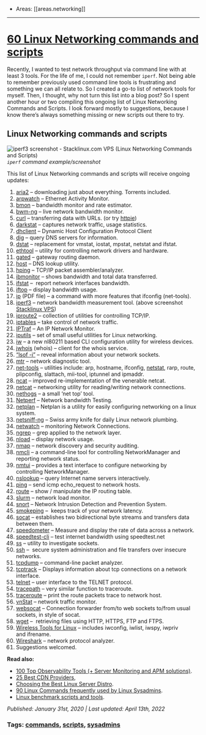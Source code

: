 
- Areas: [[areas.networking]]

---

# [60 Linux Networking commands and scripts](https://haydenjames.io/linux-networking-commands-scripts/)

Recently, I wanted to test network throughput via command line with at least 3 tools. For the life of me, I could not remember `iperf`. Not being able to remember previously used command line tools is frustrating and something we can all relate to. So I created a go-to list of network tools for myself. Then, I thought, why not turn this list into a blog post? So I spent another hour or two compiling this ongoing list of Linux Networking Commands and Scripts. I look forward mostly to suggestions, because I know there’s always something missing or new scripts out there to try.

## Linux Networking commands and scripts

![iperf3 screenshot - Stacklinux.com VPS (Linux Networking Commands and Scripts)](https://static.haydenjames.io/wp-content/uploads/2019/01/iperf3-stacklinux-vps-screenshot-868x385.png "iperf3 screenshot - Stacklinux.com VPS (Linux Networking Commands and Scripts)")  
_`iperf` command example/screenshot_

This list of Linux Networking commands and scripts will receive ongoing updates:

1.  [aria2](https://aria2.github.io/) – downloading just about everything. Torrents included.
2.  [arpwatch](https://linux.die.net/man/8/arpwatch) – Ethernet Activity Monitor.
3.  [bmon](https://github.com/tgraf/bmon) – bandwidth monitor and rate estimator.
4.  [bwm-ng](https://www.gropp.org/?id=projects&sub=bwm-ng) – live network bandwidth monitor.
5.  [curl](https://curl.haxx.se/) – transferring data with URLs. (or try [httpie](https://httpie.org/))
6.  [darkstat](https://unix4lyfe.org/darkstat/) – captures network traffic, usage statistics.
7.  [dhclient](https://linux.die.net/man/8/dhclient) – Dynamic Host Configuration Protocol Client
8.  [dig](https://linux.die.net/man/1/dig) – query DNS servers for information.
9.  [dstat](https://github.com/dagwieers/dstat) – replacement for vmstat, iostat, mpstat, netstat and ifstat.
10. [ethtool](https://mirrors.edge.kernel.org/pub/software/network/ethtool/) – utility for controlling network drivers and hardware.
11. [gated](https://www.oreilly.com/library/view/linux-in-a/0596000251/re101.html) – gateway routing daemon.
12. [host](https://linux.die.net/man/1/host) – DNS lookup utility.
13. [hping](http://www.hping.org/) – TCP/IP packet assembler/analyzer.
14. [ibmonitor](http://ibmonitor.sourceforge.net/) – shows bandwidth and total data transferred.
15. [ifstat](http://gael.roualland.free.fr/ifstat/) –  report network interfaces bandwidth.
16. [iftop](http://www.ex-parrot.com/pdw/iftop/) – display bandwidth usage.
17. [ip](https://access.redhat.com/sites/default/files/attachments/rh_ip_command_cheatsheet_1214_jcs_print.pdf) (PDF file) – a command with more features that ifconfig (net-tools).
18. [iperf3](https://github.com/esnet/iperf) – network bandwidth measurement tool. (above screenshot [Stacklinux VPS](https://stacklinux.com/))
19. [iproute2](https://wiki.linuxfoundation.org/networking/iproute2) – collection of utilities for controlling TCP/IP.
20. [iptables](https://netfilter.org/) – take control of network traffic.
21. [IPTraf](http://iptraf.seul.org/) – An IP Network Monitor.
22. [iputils](https://wiki.linuxfoundation.org/networking/iputils) – set of small useful utilities for Linux networking.
23. [iw](https://wireless.wiki.kernel.org/en/users/documentation/iw) – a new nl80211 based CLI configuration utility for wireless devices.
24. [jwhois](https://www.gnu.org/software/jwhois/) (whois) – client for the whois service.
25. [“lsof -i”](https://www.novell.com/coolsolutions/tip/18078.html) – reveal information about your network sockets.
26. [mtr](http://www.bitwizard.nl/mtr/) – network diagnostic tool.
27. [net-tools](http://net-tools.sourceforge.net/) – utilities include: arp, hostname, ifconfig, [netstat](http://net-tools.sourceforge.net/man/netstat.8.html), rarp, route, plipconfig, slattach, mii-tool, iptunnel and ipmaddr.
28. [ncat](https://nmap.org/ncat/) – improved re-implementation of the venerable netcat.
29. [netcat](http://nc110.sourceforge.net/) – networking utility for reading/writing network connections.
30. [nethogs](https://github.com/raboof/nethogs) – a small ‘net top’ tool.
31. [Netperf](https://github.com/HewlettPackard/netperf) – Network bandwidth Testing.
32. [netplan](https://netplan.io/) – Netplan is a utility for easily configuring networking on a linux system.
33. [netsniff-ng](http://netsniff-ng.org/) – Swiss army knife for daily Linux network plumbing.
34. [netwatch](http://www.slctech.org/~mackay/NETWATCH/netwatch.html) – monitoring Network Connections.
35. [ngrep](https://github.com/jpr5/ngrep/) – grep applied to the network layer.
36. [nload](https://linux.die.net/man/1/nload) – display network usage.
37. [nmap](https://nmap.org/) – network discovery and security auditing.
38. [nmcli](https://developer.gnome.org/NetworkManager/stable/nmcli.html) – a command-line tool for controlling NetworkManager and reporting network status.
39. [nmtui](https://access.redhat.com/documentation/en-US/Red_Hat_Enterprise_Linux/7/html/Networking_Guide/sec-Networking_Config_Using_nmtui.html) – provides a text interface to configure networking by controlling NetworkManager.
40. [nslookup](https://en.wikipedia.org/wiki/Nslookup) – query Internet name servers interactively.
41. [ping](<https://en.wikipedia.org/wiki/Ping_(networking_utility)>) – send icmp echo_request to network hosts.
42. [route](<https://en.wikipedia.org/wiki/Route_(command)>) – show / manipulate the IP routing table.
43. [slurm](https://github.com/mattthias/slurm) – network load monitor.
44. [snort](https://www.snort.org/) – Network Intrusion Detection and Prevention System.
45. [smokeping](https://oss.oetiker.ch/smokeping/) –  keeps track of your network latency.
46. [socat](http://www.dest-unreach.org/socat/) – establishes two bidirectional byte streams and transfers data between them.
47. [speedometer](http://excess.org/speedometer/) – Measure and display the rate of data across a network.
48. [speedtest-cli](https://github.com/sivel/speedtest-cli) – test internet bandwidth using speedtest.net
49. [ss](http://linux-ip.net/gl/ss/) – utility to investigate sockets.
50. [ssh](https://www.ssh.com/ssh/) –  secure system administration and file transfers over insecure networks.
51. [tcpdump](https://www.tcpdump.org/) – command-line packet analyzer.
52. [tcptrack](https://github.com/bchretien/tcptrack) – Displays information about tcp connections on a network interface.
53. [telnet](https://www.unix.com/man-page/linux/1/telnet/) – user interface to the TELNET protocol.
54. [tracepath](https://linux.die.net/man/8/tracepath) – very similar function to traceroute.
55. [traceroute](http://traceroute.sourceforge.net/) – print the route packets trace to network host.
56. [vnStat](https://humdi.net/vnstat/) – network traffic monitor.
57. [websocat](https://github.com/vi/websocat) – Connection forwarder from/to web sockets to/from usual sockets, in style of socat.
58. [wget](https://www.gnu.org/software/wget/) –  retrieving files using HTTP, HTTPS, FTP and FTPS.
59. [Wireless Tools for Linux](https://hewlettpackard.github.io/wireless-tools/Tools.html) – includes iwconfig, iwlist, iwspy, iwpriv and ifrename.
60. [Wireshark](https://www.wireshark.org/) – network protocol analyzer.
61. Suggestions welcomed.

**Read also:**

- [100 Top Observability Tools (+ Server Monitoring and APM solutions)](https://haydenjames.io/20-top-server-monitoring-application-performance-monitoring-apm-solutions/ "100 Top Observability Tools (+ Server Monitoring and APM solutions)").
- [25 Best CDN Providers](https://haydenjames.io/best-cdn-providers/ "25 Best CDN Providers 2022"),
- [Choosing the Best Linux Server Distro](https://haydenjames.io/best-linux-server-distro/ "Choosing the Best Linux Server Distro (2022)").
- [90 Linux Commands frequently used by Linux Sysadmins](https://haydenjames.io/90-linux-commands-frequently-used-by-linux-sysadmins/ "90 Linux Commands frequently used by Linux Sysadmins").
- [Linux benchmark scripts and tools](https://haydenjames.io/linux-benchmark-scripts-tools/ "Linux benchmark scripts and tools").

_Published: January 31st, 2020 | Last updated: April 13th, 2022_

### Tags: [commands](https://haydenjames.io/tag/commands/), [scripts](https://haydenjames.io/tag/scripts/), [sysadmins](https://haydenjames.io/tag/sysadmins/)
